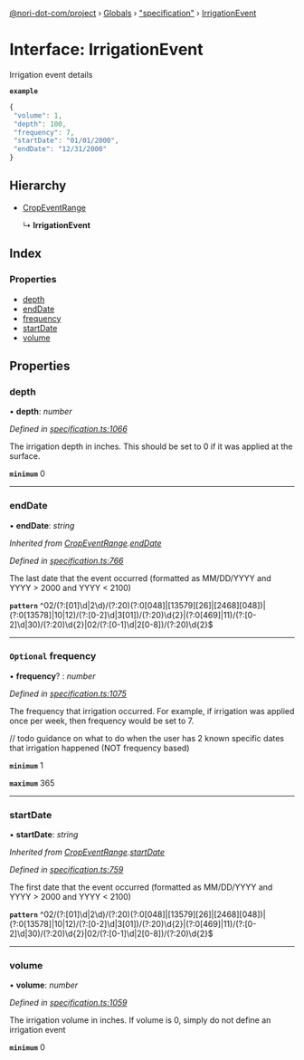 [@nori-dot-com/project](../README.md) › [Globals](../globals.md) › ["specification"](../modules/_specification_.md) › [IrrigationEvent](_specification_.irrigationevent.md)

# Interface: IrrigationEvent

Irrigation event details

**`example`** 

```js
{
 "volume": 1,
 "depth": 100,
 "frequency": 7,
 "startDate": "01/01/2000",
 "endDate": "12/31/2000"
}
```

## Hierarchy

* [CropEventRange](_specification_.cropeventrange.md)

  ↳ **IrrigationEvent**

## Index

### Properties

* [depth](_specification_.irrigationevent.md#depth)
* [endDate](_specification_.irrigationevent.md#enddate)
* [frequency](_specification_.irrigationevent.md#optional-frequency)
* [startDate](_specification_.irrigationevent.md#startdate)
* [volume](_specification_.irrigationevent.md#volume)

## Properties

###  depth

• **depth**: *number*

*Defined in [specification.ts:1066](https://github.com/nori-dot-eco/nori-dot-com/blob/6a6c60d/packages/project/src/specification.ts#L1066)*

The irrigation depth in inches. This should be set to 0 if it was applied at the surface.

**`minimum`** 0

___

###  endDate

• **endDate**: *string*

*Inherited from [CropEventRange](_specification_.cropeventrange.md).[endDate](_specification_.cropeventrange.md#enddate)*

*Defined in [specification.ts:766](https://github.com/nori-dot-eco/nori-dot-com/blob/6a6c60d/packages/project/src/specification.ts#L766)*

The last date that the event occurred (formatted as MM/DD/YYYY and YYYY > 2000 and YYYY < 2100)

**`pattern`** ^02\/(?:[01]\d|2\d)\/(?:20)(?:0[048]|[13579][26]|[2468][048])|(?:0[13578]|10|12)\/(?:[0-2]\d|3[01])\/(?:20)\d{2}|(?:0[469]|11)\/(?:[0-2]\d|30)\/(?:20)\d{2}|02\/(?:[0-1]\d|2[0-8])\/(?:20)\d{2}$

___

### `Optional` frequency

• **frequency**? : *number*

*Defined in [specification.ts:1075](https://github.com/nori-dot-eco/nori-dot-com/blob/6a6c60d/packages/project/src/specification.ts#L1075)*

The frequency that irrigation occurred. For example, if irrigation was applied once per week, then frequency would be set to 7.

// todo guidance on what to do when the user has 2 known specific dates that irrigation happened (NOT frequency based)

**`minimum`** 1

**`maximum`** 365

___

###  startDate

• **startDate**: *string*

*Inherited from [CropEventRange](_specification_.cropeventrange.md).[startDate](_specification_.cropeventrange.md#startdate)*

*Defined in [specification.ts:759](https://github.com/nori-dot-eco/nori-dot-com/blob/6a6c60d/packages/project/src/specification.ts#L759)*

The first date that the event occurred (formatted as MM/DD/YYYY and YYYY > 2000 and YYYY < 2100)

**`pattern`** ^02\/(?:[01]\d|2\d)\/(?:20)(?:0[048]|[13579][26]|[2468][048])|(?:0[13578]|10|12)\/(?:[0-2]\d|3[01])\/(?:20)\d{2}|(?:0[469]|11)\/(?:[0-2]\d|30)\/(?:20)\d{2}|02\/(?:[0-1]\d|2[0-8])\/(?:20)\d{2}$

___

###  volume

• **volume**: *number*

*Defined in [specification.ts:1059](https://github.com/nori-dot-eco/nori-dot-com/blob/6a6c60d/packages/project/src/specification.ts#L1059)*

The irrigation volume in inches. If volume is 0, simply do not define an irrigation event

**`minimum`** 0
